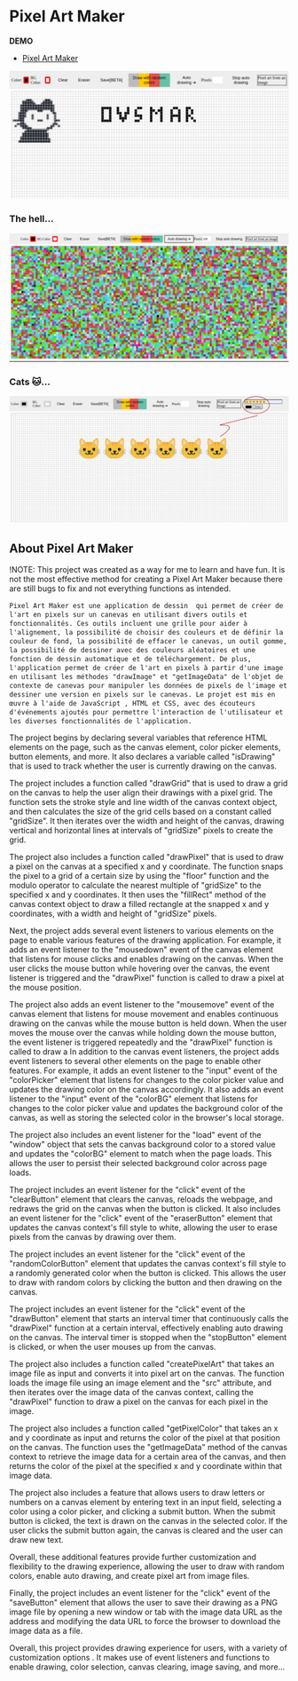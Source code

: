 # Pixel Art Maker

**DEMO**

- [Pixel Art Maker](https://ovsmar.github.io/Pixel-Art-Maker/)

![view](assets/ovsmar.png)

### The hell...

![view](assets/hell.png)

### Cats 🐱...

![view](assets/cat.png)

## About Pixel Art Maker

!NOTE: This project was created as a way for me to learn and have fun. It is not the most effective method for creating a Pixel Art Maker because there are still bugs to fix and not everything functions as intended.

```
Pixel Art Maker est une application de dessin  qui permet de créer de l'art en pixels sur un canevas en utilisant divers outils et fonctionnalités. Ces outils incluent une grille pour aider à l'alignement, la possibilité de choisir des couleurs et de définir la couleur de fond, la possibilité de effacer le canevas, un outil gomme,  la possibilité de dessiner avec des couleurs aléatoires et une fonction de dessin automatique et de téléchargement. De plus, l'application permet de créer de l'art en pixels à partir d'une image en utilisant les méthodes "drawImage" et "getImageData" de l'objet de contexte de canevas pour manipuler les données de pixels de l'image et dessiner une version en pixels sur le canevas. Le projet est mis en œuvre à l'aide de JavaScript , HTML et CSS, avec des écouteurs d'événements ajoutés pour permettre l'interaction de l'utilisateur et les diverses fonctionnalités de l'application.

```

The project begins by declaring several variables that reference HTML elements on the page, such as the canvas element, color picker elements, button elements, and more. It also declares a variable called "isDrawing" that is used to track whether the user is currently drawing on the canvas.

The project includes a function called "drawGrid" that is used to draw a grid on the canvas to help the user align their drawings with a pixel grid. The function sets the stroke style and line width of the canvas context object, and then calculates the size of the grid cells based on a constant called "gridSize". It then iterates over the width and height of the canvas, drawing vertical and horizontal lines at intervals of "gridSize" pixels to create the grid.

The project also includes a function called "drawPixel" that is used to draw a pixel on the canvas at a specified x and y coordinate. The function snaps the pixel to a grid of a certain size by using the "floor" function and the modulo operator to calculate the nearest multiple of "gridSize" to the specified x and y coordinates. It then uses the "fillRect" method of the canvas context object to draw a filled rectangle at the snapped x and y coordinates, with a width and height of "gridSize" pixels.

Next, the project adds several event listeners to various elements on the page to enable various features of the drawing application. For example, it adds an event listener to the "mousedown" event of the canvas element that listens for mouse clicks and enables drawing on the canvas. When the user clicks the mouse button while hovering over the canvas, the event listener is triggered and the "drawPixel" function is called to draw a pixel at the mouse position.

The project also adds an event listener to the "mousemove" event of the canvas element that listens for mouse movement and enables continuous drawing on the canvas while the mouse button is held down. When the user moves the mouse over the canvas while holding down the mouse button, the event listener is triggered repeatedly and the "drawPixel" function is called to draw a In addition to the canvas event listeners, the project adds event listeners to several other elements on the page to enable other features. For example, it adds an event listener to the "input" event of the "colorPicker" element that listens for changes to the color picker value and updates the drawing color on the canvas accordingly. It also adds an event listener to the "input" event of the "colorBG" element that listens for changes to the color picker value and updates the background color of the canvas, as well as storing the selected color in the browser's local storage.

The project also includes an event listener for the "load" event of the "window" object that sets the canvas background color to a stored value and updates the "colorBG" element to match when the page loads. This allows the user to persist their selected background color across page loads.

The project includes an event listener for the "click" event of the "clearButton" element that clears the canvas, reloads the webpage, and redraws the grid on the canvas when the button is clicked. It also includes an event listener for the "click" event of the "eraserButton" element that updates the canvas context's fill style to white, allowing the user to erase pixels from the canvas by drawing over them.

The project includes an event listener for the "click" event of the "randomColorButton" element that updates the canvas context's fill style to a randomly generated color when the button is clicked. This allows the user to draw with random colors by clicking the button and then drawing on the canvas.

The project includes an event listener for the "click" event of the "drawButton" element that starts an interval timer that continuously calls the "drawPixel" function at a certain interval, effectively enabling auto drawing on the canvas. The interval timer is stopped when the "stopButton" element is clicked, or when the user mouses up from the canvas.

The project also includes a function called "createPixelArt" that takes an image file as input and converts it into pixel art on the canvas. The function loads the image file using an image element and the "src" attribute, and then iterates over the image data of the canvas context, calling the "drawPixel" function to draw a pixel on the canvas for each pixel in the image.

The project also includes a function called "getPixelColor" that takes an x and y coordinate as input and returns the color of the pixel at that position on the canvas. The function uses the "getImageData" method of the canvas context to retrieve the image data for a certain area of the canvas, and then returns the color of the pixel at the specified x and y coordinate within that image data.

The project also includes a feature that allows users to draw letters or numbers on a canvas element by entering text in an input field, selecting a color using a color picker, and clicking a submit button. When the submit button is clicked, the text is drawn on the canvas in the selected color. If the user clicks the submit button again, the canvas is cleared and the user can draw new text.

Overall, these additional features provide further customization and flexibility to the drawing experience, allowing the user to draw with random colors, enable auto drawing, and create pixel art from image files.

Finally, the project includes an event listener for the "click" event of the "saveButton" element that allows the user to save their drawing as a PNG image file by opening a new window or tab with the image data URL as the address and modifying the data URL to force the browser to download the image data as a file.

Overall, this project provides drawing experience for users, with a variety of customization options . It makes use of event listeners and functions to enable drawing, color selection, canvas clearing, image saving, and more...
